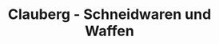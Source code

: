 ---
title: "Clauberg - Schneidwaren und Waffen"
url: /kiel/clauberg-schneidwaren-und-waffen/
shop: Waffen
---